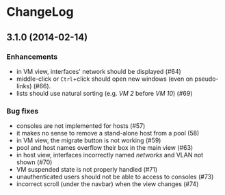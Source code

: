 # ChangeLog

## **3.1.0** (2014-02-14)

### Enhancements

- in VM view, interfaces' network should be displayed (#64)
- middle-click or `Ctrl`+click should open new windows (even on pseudo-links) (#66).
- lists should use natural sorting (e.g. *VM 2* before *VM 10*) (#69)

### Bug fixes

- consoles are not implemented for hosts (#57)
- it makes no sense to remove a stand-alone host from a pool (58)
- in VM view, the migrate button is not working (#59)
- pool and host names overflow their box in the main view (#63)
- in host view, interfaces incorrectly named *networks* and VLAN not shown (#70)
- VM suspended state is not properly handled (#71)
- unauthenticated users should not be able to access to consoles (#73)
- incorrect scroll (under the navbar) when the view changes (#74)
